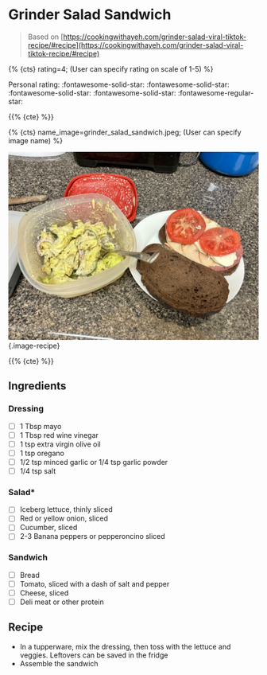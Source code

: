 # Grinder Salad Sandwich

> Based on [https://cookingwithayeh.com/grinder-salad-viral-tiktok-recipe/#recipe](https://cookingwithayeh.com/grinder-salad-viral-tiktok-recipe/#recipe)

{% {cts} rating=4; (User can specify rating on scale of 1-5) %}

Personal rating: :fontawesome-solid-star: :fontawesome-solid-star: :fontawesome-solid-star: :fontawesome-solid-star: :fontawesome-regular-star:

{{% {cte} %}}

{% {cts} name_image=grinder_salad_sandwich.jpeg; (User can specify image name) %}

![grinder_salad_sandwich.jpeg](./grinder_salad_sandwich.jpeg){.image-recipe}

{{% {cte} %}}

## Ingredients

### Dressing

- [ ] 1 Tbsp mayo
- [ ] 1 Tbsp red wine vinegar
- [ ] 1 tsp extra virgin olive oil
- [ ] 1 tsp oregano
- [ ] 1/2 tsp minced garlic or 1/4 tsp garlic powder
- [ ] 1/4 tsp salt

### Salad\*

- [ ] Iceberg lettuce, thinly sliced
- [ ] Red or yellow onion, sliced
- [ ] Cucumber, sliced
- [ ] 2-3 Banana peppers or pepperoncino sliced

### Sandwich

- [ ] Bread
- [ ] Tomato, sliced with a dash of salt and pepper
- [ ] Cheese, sliced
- [ ] Deli meat or other protein

## Recipe

- In a tupperware, mix the dressing, then toss with the lettuce and veggies. Leftovers can be saved in the fridge
- Assemble the sandwich
